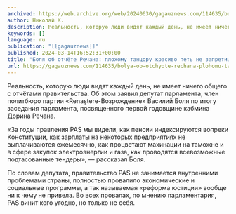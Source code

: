 ```yaml
---
archived: https://web.archive.org/web/20240630/gagauznews.com/114635/bolya-ob-otchyote-rechana-plohomu-tantsoru-krasivo-pet-ne-zapretish.html
author: Николай К.
description: Реальность, которую люди видят каждый день, не имеет ничего общего с отчётами правительства. Об этом заявил депутат парламента, член политбюро партии «Renaștere-Возрождение» Василий Боля по итогу заседания парламента, посвященного первой годовщине кабмина Дорина Речана. «За годы правления PAS мы видели, как пенсии индексируются вопреки Конституции, как зарплаты на некоторых предприятиях не выплачиваются ежемесячно, как процветают махинации на таможне и в сфере закупок электроэнергии и газа, как проводятся всевозможные подтасованные тендеры», — рассказал Боля. По словам депутата, правительство PAS не занимается внутренними проблемами страны, полностью провалило экономические и социальные программы, а так называемая «реформа юстиции» вообще ни к чему не привела. […]
keywords: []
language: ru
publication: "[[gagauznews]]"
published: 2024-03-14T16:52:31+00:00
title: "Боля об отчёте Речана: плохому танцору красиво петь не запретишь"
url: https://gagauznews.com/114635/bolya-ob-otchyote-rechana-plohomu-tantsoru-krasivo-pet-ne-zapretish.html
---
```


Реальность, которую люди видят каждый день, не имеет ничего общего с отчётами правительства. Об этом заявил депутат парламента, член политбюро партии «Renaștere-Возрождение» Василий Боля по итогу заседания парламента, посвященного первой годовщине кабмина Дорина Речана.

«За годы правления PAS мы видели, как пенсии индексируются вопреки Конституции, как зарплаты на некоторых предприятиях не выплачиваются ежемесячно, как процветают махинации на таможне и в сфере закупок электроэнергии и газа, как проводятся всевозможные подтасованные тендеры», — рассказал Боля.

По словам депутата, правительство PAS не занимается внутренними проблемами страны, полностью провалило экономические и социальные программы, а так называемая «реформа юстиции» вообще ни к чему не привела. Во всех провалах, по мнению парламентария, PAS винит кого угодно, но только не себя.
